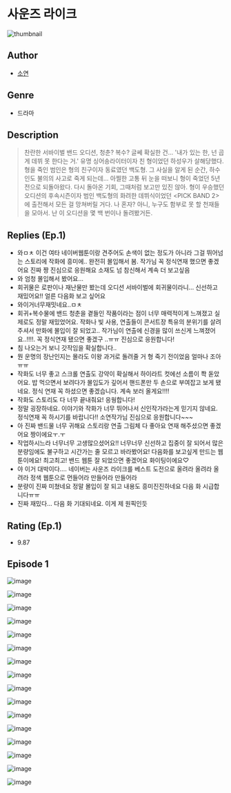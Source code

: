 # 사운즈 라이크
![thumbnail](https://image-comic.pstatic.net/user_contents_data/challenge_comic/2023/05/23/275633/upload_3847254087098917681_480x623.jpeg)

## Author
- [소연](https://comic.naver.com/artistTitle?id=275633)

## Genre
- 드라마

## Description
> 찬란한 서바이벌 밴드 오디션, 청춘? 복수? 글쎄 확실한 건... '내가 있는 한, 넌 곱게 데뷔 못 한다는 거.' 유명 싱어송라이터이자 친 형이었던 하성우가 살해당했다. 형을 죽인 범인은 형의 친구이자 동료였던 백도형. 그 사실을 알게 된 순간, 하수인도 불의의 사고로 죽게 되는데... 아찔한 고통 뒤 눈을 떠보니 형이 죽었던 5년 전으로 되돌아왔다. 다시 돌아온 기회, 그때처럼 보고만 있진 않아. 형이 우승했던 오디션의 후속시즌이자 범인 백도형의 화려한 데뷔식이었던 <PICK BAND 2>에 출전해서 모든 걸 망쳐버릴 거다. 나 혼자? 아니, 누구도 함부로 못 할 천재들을 모아서. 난 이 오디션을 몇 백 번이나 돌려봤거든.

## Replies (Ep.1)
- 와ㅁㅊ 이건 여타 네이버웹툰이랑 견주어도 손색이 없는 정도가 아니라 그걸 뛰어넘는 스토리에 작화에 흥미에.. 완전히 몰입해서 봄. 작가님 꼭 정식연재 했으면 좋겠어요 진짜 짱 진심으로 응원해요 소재도 넘 참신해서 계속 더 보고싶음
- 와 엄청 몰입해서 봤어요…
- 회귀물은 로판이나 재난물만 봤는데 오디션 서바이벌에 회귀물이라니… 신선하고 재밌어요!! 얼른 다음화 보고 싶어요
- 와이거너무재밋네요..ㅁㅊ
- 회귀+복수물에 밴드 청춘을 곁들인 작품이라는 점이 너무 매력적이게 느껴졌고 실제로도 정말 재밌었어요. 작화나 빛 사용, 연출들이 콘서트장 특유의 분위기를 살려주셔서 만화에 몰입이 잘 되었고.. 작가님이 연출에 신경을 많이 쓰신게 느껴졌어요..!!!!. 꼭 정식연재 됐으면 좋겠구 ..ㅠㅠ 진심으로 응원합니다!
- 침 나오는거 보니 갓작임을 확실합니다..
- 뭔 운명의 장난인지는 몰라도 이왕 과거로 돌려줄 거 형 죽기 전이었음 얼마나 조아ㅠㅠ
- 작화도 너무 좋고 스크롤 연출도 강약이 확실해서 하이라트 컷에선 소름이 쫙 돋았어요. 밥 먹으면서 보려다가 몰입도가 깊어서 핸드폰만 두 손으로 부여잡고 보게 됐네요. 정식 연재 꼭 하셨으면 좋겠습니다. 계속 보러 올게요!!!!
- 작화도 스토리도 다 너무 끝내줘요! 응웡합니다!
- 정말 굉장하네요. 이야기와 작화가 너무 뛰어나서 신인작가라는게 믿기지 않네요. 정식연재 꼭 하시기를 바랍니다!! 소연작가님 진심으로 응원합니다~~~
- 아 진짜 밴드물 너무 귀해요 스토리랑 연출 그림체 다 좋아요 연재 해주셨으면 좋겠어요 짱이에요ㅜ.ㅜ
- 작업하시느라 너무너무 고생많으셨어요!! 너무너무 신선하고 집중이 잘 되어서 많은 분량임에도 불구하고 시간가는 줄 모르고 바라봤어요! 다음화를 보고싶게 만드는 웹툰이에요! 최고최고! 밴드 웹툰 잘 되었으면 좋겠어요 화이팅이에요♡
- 야 이거 대박이다…. 네이버는 사운즈 라이크를 베스트 도전으로 올려라 올려라 올려라 정색 웹툰으로 먼들어라 만들어라 만들어라
- 분량이 진짜 미쳤네요 정말 몰입이 잘 되고 내용도 흥미진진하네요 다음 화 시급합니다ㅠㅠ
- 진짜 재밌다... 다음 화 기대되네요. 이게 제 원픽인듯

## Rating (Ep.1)
- 9.87

## Episode 1
![image](https://image-comic.pstatic.net/user_contents_data/challenge_comic/2023/05/23/275633/upload_3762252143759143733.jpeg)

![image](https://image-comic.pstatic.net/user_contents_data/challenge_comic/2023/05/23/275633/upload_3847312356165103972.jpeg)

![image](https://image-comic.pstatic.net/user_contents_data/challenge_comic/2023/05/23/275633/upload_7363492474509484641.jpeg)

![image](https://image-comic.pstatic.net/user_contents_data/challenge_comic/2023/05/23/275633/upload_3919592065144665956.jpeg)

![image](https://image-comic.pstatic.net/user_contents_data/challenge_comic/2023/05/23/275633/upload_7161630930706315572.jpeg)

![image](https://image-comic.pstatic.net/user_contents_data/challenge_comic/2023/05/23/275633/upload_7149801104633718073.jpeg)

![image](https://image-comic.pstatic.net/user_contents_data/challenge_comic/2023/05/23/275633/upload_3919648122333390133.jpeg)

![image](https://image-comic.pstatic.net/user_contents_data/challenge_comic/2023/05/23/275633/upload_7234297474569025894.jpeg)

![image](https://image-comic.pstatic.net/user_contents_data/challenge_comic/2023/05/23/275633/upload_3545002754997039462.jpeg)

![image](https://image-comic.pstatic.net/user_contents_data/challenge_comic/2023/05/23/275633/upload_7003714470831940453.jpeg)

![image](https://image-comic.pstatic.net/user_contents_data/challenge_comic/2023/05/23/275633/upload_3545519512624445540.jpeg)

![image](https://image-comic.pstatic.net/user_contents_data/challenge_comic/2023/05/23/275633/upload_7003159205299512421.jpeg)

![image](https://image-comic.pstatic.net/user_contents_data/challenge_comic/2023/05/23/275633/upload_7147551487499252579.jpeg)

![image](https://image-comic.pstatic.net/user_contents_data/challenge_comic/2023/05/23/275633/upload_3486458347840234852.jpeg)

![image](https://image-comic.pstatic.net/user_contents_data/challenge_comic/2023/05/23/275633/upload_3618467689542006886.jpeg)

![image](https://image-comic.pstatic.net/user_contents_data/challenge_comic/2023/05/23/275633/upload_3846747405495133285.jpeg)
